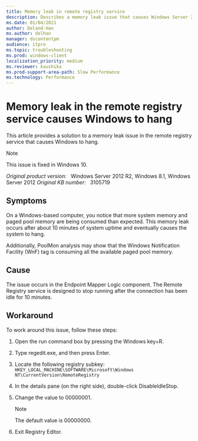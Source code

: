```yaml
---
title: Memory leak in remote registry service
description: Describes a memory leak issue that causes Windows Server 2012 and Windows 8 to hang. This memory leak involves the WnF tag, which consumes all available paged pool memory. A workaround is provided.
ms.date: 01/04/2021
author: Deland-Han 
ms.author: delhan
manager: dscontentpm
audience: itpro
ms.topic: troubleshooting
ms.prod: windows-client
localization_priority: medium
ms.reviewer: kaushika
ms.prod-support-area-path: Slow Performance
ms.technology: Performance
---
```

# Memory leak in the remote registry service causes Windows to hang

This article provides a solution to a memory leak issue in the remote registry service that causes Windows to hang.

> [!NOTE]
> This issue is fixed in Windows 10.

_Original product version:_ &nbsp; Windows Server 2012 R2, Windows 8.1, Windows Server 2012
_Original KB number:_ &nbsp; 3105719

## Symptoms

On a Windows-based computer, you notice that more system memory and paged pool memory are being consumed than expected. This memory leak occurs after about 10 minutes of system uptime and eventually causes the system to hang.

Additionally, PoolMon analysis may show that the Windows Notification Facility (WnF) tag is consuming all the available paged pool memory.

## Cause

The issue occurs in the Endpoint Mapper Logic component. The Remote Registry service is designed to stop running after the connection has been idle for 10 minutes.

## Workaround

To work around this issue, follow these steps:

1. Open the run command box by pressing the Windows key+R.
2. Type regedit.exe, and then press Enter.
3. Locate the following registry subkey:  
   `HKEY_LOCAL_MACHINE\SOFTWARE\Microsoft\Windows NT\CurrentVersion\RemoteRegistry`

4. In the details pane (on the right side), double-click DisableIdleStop.
5. Change the value to 00000001.

   > [!NOTE]
   > The default value is 00000000.

6. Exit Registry Editor.
